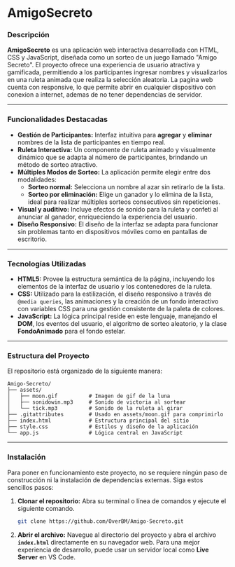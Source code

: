 # AmigoSecreto

### Descripción

**AmigoSecreto** es una aplicación web interactiva desarrollada con HTML, CSS y JavaScript, diseñada como un sorteo de un juego llamado "Amigo Secreto". El proyecto ofrece una experiencia de usuario atractiva y gamificada, permitiendo a los participantes ingresar nombres y visualizarlos en una ruleta animada que realiza la selección aleatoria. La pagina web cuenta con responsive, lo que permite abrir en cualquier dispositivo con conexion a internet, ademas de no tener dependencias de servidor.

---

### Funcionalidades Destacadas

* **Gestión de Participantes:** Interfaz intuitiva para **agregar** y **eliminar** nombres de la lista de participantes en tiempo real.
* **Ruleta Interactiva:** Un componente de ruleta animado y visualmente dinámico que se adapta al número de participantes, brindando un método de sorteo atractivo.
* **Múltiples Modos de Sorteo:** La aplicación permite elegir entre dos modalidades:
    * **Sorteo normal:** Selecciona un nombre al azar sin retirarlo de la lista.
    * **Sorteo por eliminación:** Elige un ganador y lo elimina de la lista, ideal para realizar múltiples sorteos consecutivos sin repeticiones.
* **Visual y auditivo:** Incluye efectos de sonido para la ruleta y confeti al anunciar al ganador, enriqueciendo la experiencia del usuario.
* **Diseño Responsivo:** El diseño de la interfaz se adapta para funcionar sin problemas tanto en dispositivos móviles como en pantallas de escritorio.

---

### Tecnologías Utilizadas

* **HTML5:** Provee la estructura semántica de la página, incluyendo los elementos de la interfaz de usuario y los contenedores de la ruleta.
* **CSS:** Utilizado para la estilización, el diseño responsivo a través de `@media queries`, las animaciones y la creación de un fondo interactivo con variables CSS para una gestión consistente de la paleta de colores.
* **JavaScript:** La lógica principal reside en este lenguaje, manejando el **DOM**, los eventos del usuario, el algoritmo de sorteo aleatorio, y la clase **FondoAnimado** para el fondo estelar.

---

### Estructura del Proyecto

El repositorio está organizado de la siguiente manera:

``` 
Amigo-Secreto/
├── assets/
│   ├── moon.gif          # Imagen de gif de la luna
│   ├── sonidowin.mp3     # Sonido de victoria al sortear
│   └── tick.mp3          # Sonido de la ruleta al girar
├── .gitattributes        # Usado en assets/moon.gif para comprimirlo
├── index.html            # Estructura principal del sitio
├── style.css             # Estilos y diseño de la aplicación
└── app.js                # Lógica central en JavaScript 
```

---

### Instalación

Para poner en funcionamiento este proyecto, no se requiere ningún paso de construcción ni la instalación de dependencias externas. Siga estos sencillos pasos:

1.  **Clonar el repositorio:** Abra su terminal o línea de comandos y ejecute el siguiente comando.
    ```bash
    git clone https://github.com/OverBM/Amigo-Secreto.git
    ```
2.  **Abrir el archivo:** Navegue al directorio del proyecto y abra el archivo **`index.html`** directamente en su navegador web. Para una mejor experiencia de desarrollo, puede usar un servidor local como **Live Server** en VS Code.
